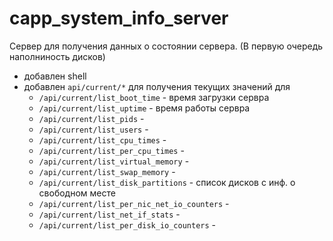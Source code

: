 # capp_system_info_server

Сервер для получения данных о состоянии сервера. (В первую очередь наполниность дисков)

- добавлен shell
- добавлен `api/current/*` для получения текущих значений для
  - `/api/current/list_boot_time` - время загрузки сервра 
  - `/api/current/list_uptime` - время работы сервра 
  - `/api/current/list_pids` - 
  - `/api/current/list_users` - 
  - `/api/current/list_cpu_times` - 
  - `/api/current/list_per_cpu_times` - 
  - `/api/current/list_virtual_memory` - 
  - `/api/current/list_swap_memory` - 
  - `/api/current/list_disk_partitions` - список дисков с инф. о свободном месте
  - `/api/current/list_per_nic_net_io_counters` - 
  - `/api/current/list_net_if_stats` - 
  - `/api/current/list_per_disk_io_counters` - 
